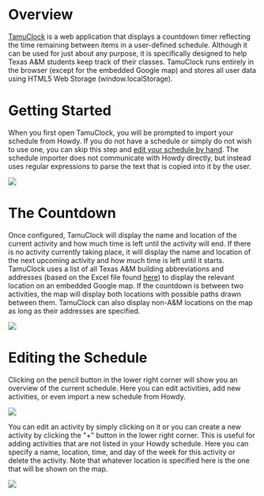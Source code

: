 # Overview
[TamuClock](http://tamuclock.com) is a web application that displays a countdown timer reflecting the time remaining between items in a user-defined schedule.  Although it can be used for just about any purpose, it is specifically designed to help Texas A&M students keep track of their classes.  TamuClock runs entirely in the browser (except for the embedded Google map) and stores all user data using HTML5 Web Storage (window.localStorage).

# Getting Started

When you first open TamuClock, you will be prompted to import your schedule from Howdy.  If you do not have a schedule or simply do not wish to use one, you can skip this step and [edit your schedule by hand](https://github.com/rsrickshaw/tamuclock#editing-the-schedule).  The schedule importer does not communicate with Howdy directly, but instead uses regular expressions to parse the text that is copied into it by the user.

![](https://github.com/rsrickshaw/tamuclock/raw/master/images/howdy.png)

# The Countdown

Once configured, TamuClock will display the name and location of the current activity and how much time is left until the activity will end.  If there is no activity currently taking place, it will display the name and location of the next upcoming activity and how much time is left until it starts.  TamuClock uses a list of all Texas A&M building abbreviations and addresses (based on the Excel file found [here](http://fcor.tamu.edu/building-room-list.aspx)) to display the relevant location on an embedded Google map.  If the countdown is between two activities, the map will display both locations with possible paths drawn between them.  TamuClock can also display non-A&M locations on the map as long as their addresses are specified.

![](https://github.com/rsrickshaw/tamuclock/raw/master/images/countdown.png)

# Editing the Schedule

Clicking on the pencil button in the lower right corner will show you an overview of the current schedule.  Here you can edit activities, add new activities, or even import a new schedule from Howdy.

![](https://github.com/rsrickshaw/tamuclock/raw/master/images/overview.png)

You can edit an activity by simply clicking on it or you can create a new activity by clicking the "+" button in the lower right corner.  This is useful for adding activities that are not listed in your Howdy schedule.  Here you can specify a name, location, time, and day of the week for this activity or delete the activity.  Note that whatever location is specified here is the one that will be shown on the map.

![](https://github.com/rsrickshaw/tamuclock/raw/master/images/edit.png)
